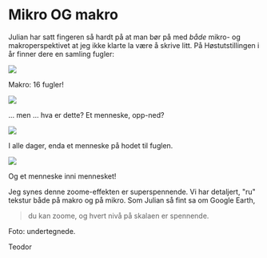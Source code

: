 # Mikro OG makro

Julian har satt fingeren så hardt på at man bør på med *både* mikro- og makroperspektivet at jeg ikke klarte la være å skrive litt.
På Høstutstillingen i år finner dere en samling fugler:

![](/images/hostutstillingen-2025-1.jpg)

Makro: 16 fugler!

![](/images/hostutstillingen-2025-2.jpg)

… men … hva er dette?
Et menneske, opp-ned?

![](/images/hostutstillingen-2025-3.jpg)

I alle dager, enda et menneske på hodet til fuglen.

![](/images/hostutstillingen-2025-4.jpg)

Og et menneske inni mennesket!

Jeg synes denne zoome-effekten er superspennende.
Vi har detaljert, "ru" tekstur både på makro og på mikro.
Som Julian så fint sa om Google Earth,

> du kan zoome, og hvert nivå på skalaen er spennende.

Foto: undertegnede.

Teodor
